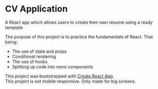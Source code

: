 # CV Application

A React app which allows users to create their own resume using a ready template.

The purpose of this project is to practice the fundamentals of React. That being: 
- The use of state and props
- Conditional rendering
- The use of hooks
- Splitting up code into more components

This project was bootstrapped with [Create React App](https://github.com/facebook/create-react-app).
<br />
This project is not mobile responsive. Only made for big screens.
